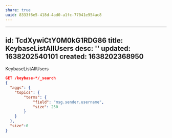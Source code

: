 ```yaml
---
share: true
uuid: 8333f6e5-418d-4ad0-a1fc-77041e954ac8
---
```

---
id: TcdXywiCtY0M0kG1RDG86
title: KeybaseListAllUsers
desc: ''
updated: 1638202540101
created: 1638202368950
---

KeybaseListAllUsers

``` json
GET /keybase-*/_search
{ 
  "aggs": {
    "topics": {
        "terms": {
            "field": "msg.sender.username",
            "size": 250
        }
    }
  },
  "size":0
}
```
